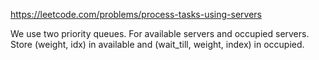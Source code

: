 https://leetcode.com/problems/process-tasks-using-servers

We use two priority queues. For available servers and occupied servers.
Store (weight, idx) in available and (wait_till, weight, index) in occupied.